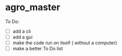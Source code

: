 # agro_master

To Do:
- [ ] add a cli
- [ ] add a gui
- [ ] make the code run on itself ( without a computer)
- [ ] make a better To Do list 